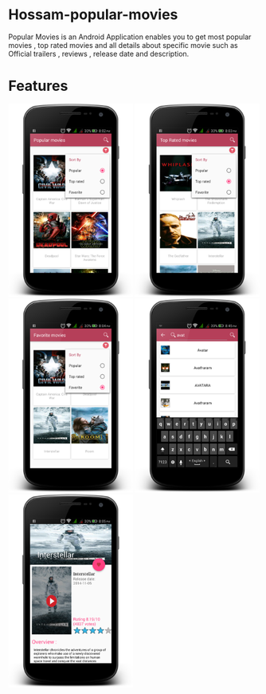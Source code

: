 # Hossam-popular-movies
Popular Movies is an Android Application enables you to get most popular movies , top rated movies
and all details about specific movie such as Official trailers , reviews , release date and description.

# Features 

<img src="https://github.com/DevHossamHassan/Hossam-popular-movies/blob/master/arts/popular_main_popup.png" width="250">
<img src="https://github.com/DevHossamHassan/Hossam-popular-movies/blob/master/arts/toprated_main.png" width="250">
<img src="https://github.com/DevHossamHassan/Hossam-popular-movies/blob/master/arts/favorite_main.png" width="250">
<img src="https://github.com/DevHossamHassan/Hossam-popular-movies/blob/master/arts/search.png" width="250">
<img src="https://github.com/DevHossamHassan/Hossam-popular-movies/blob/master/arts/movie_datailes_activity.png" width="250">


